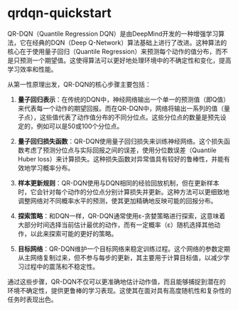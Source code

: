 # qrdqn-quickstart


QR-DQN（Quantile Regression DQN）是由DeepMind开发的一种增强学习算法，它在经典的DQN（Deep Q-Network）算法基础上进行了改进。这种算法的核心在于使用量子回归（Quantile Regression）来预测每个动作的值分布，而不是只预测一个期望值。这使得算法可以更好地处理环境中的不确定性和变化，提高学习效率和性能。

从第一性原理出发，QR-DQN的核心步骤主要包括：

1. **量子回归表示**：在传统的DQN中，神经网络输出一个单一的预测值（即Q值）来代表每一个动作的期望回报。而在QR-DQN中，网络将输出一系列的值（量子点），这些值代表了动作值分布的不同分位点。这些分位点的数量是预先设定的，例如可以是50或100个分位点。

2. **量子回归损失函数**：QR-DQN使用量子回归损失来训练神经网络。这个损失函数考虑了预测分位点与实际回报之间的误差，使用分位数误差（Quantile Huber loss）来计算损失。这种损失函数对异常值具有较好的鲁棒性，并能有效地学习概率分布。

3. **样本更新规则**：QR-DQN使用与DQN相同的经验回放机制，但在更新样本时，它会针对每个动作的分位点分别计算损失并更新。这种方法可以更细致地调整网络对不同概率水平的预测，使其更加精确地反映可能的回报分布。

4. **探索策略**：和DQN一样，QR-DQN通常使用ε-贪婪策略进行探索，这意味着大部分时间选择当前估计最优的动作，而有一定概率（ε）随机选择其他动作，以此来探索可能的更好的策略。

5. **目标网络**：QR-DQN维护一个目标网络来稳定训练过程。这个网络的参数定期从主网络复制过来，但不参与每步的更新，其主要用于计算目标值，以减少学习过程中的震荡和不稳定性。

通过这些步骤，QR-DQN不仅可以更准确地估计动作值，而且能够捕捉到潜在的环境不确定性，提供更鲁棒的学习表现。这使其在面对具有高度随机性和复杂性的任务时表现出色。
